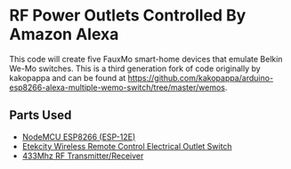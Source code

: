 # RF Power Outlets Controlled By Amazon Alexa

This code will create five FauxMo smart-home devices that emulate Belkin We-Mo switches. This is a third generation fork of code originally by kakopappa and can be found at  https://github.com/kakopappa/arduino-esp8266-alexa-multiple-wemo-switch/tree/master/wemos.

## Parts Used

* [NodeMCU ESP8266 (ESP-12E)](https://www.amazon.com/HiLetgo-Version-NodeMCU-Internet-Development/dp/B010O1G1ES/ref=sr_1_3?ie=UTF8&qid=1484281926&sr=8-3&keywords=esp8266)
* [Etekcity Wireless Remote Control Electrical Outlet Switch](https://www.amazon.com/Etekcity-Wireless-Electrical-Household-Appliances/dp/B00DQELHBS/ref=sr_1_3?ie=UTF8&qid=1484282201&sr=8-3&keywords=Etekcity)
* [433Mhz RF Transmitter/Receiver](https://www.amazon.com/UCEC-XY-MK-5V-Transmitter-Receiver-Raspberry/dp/B017AYH5G0/ref=sr_1_2?ie=UTF8&qid=1484282236&sr=8-2&keywords=433mhz+rf+transmitter+and+receiver)
